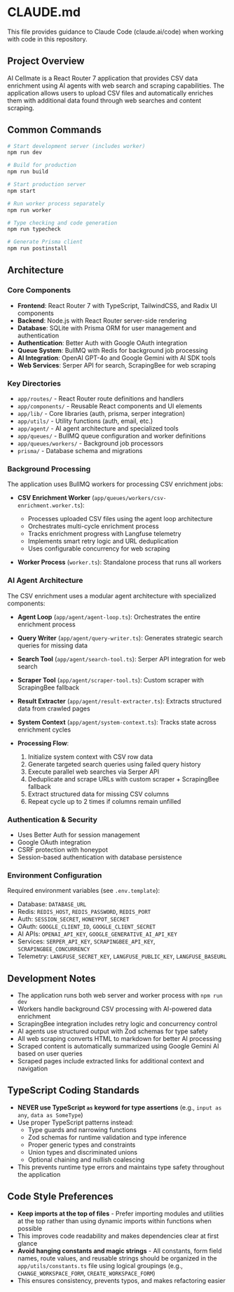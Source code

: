 # CLAUDE.md

This file provides guidance to Claude Code (claude.ai/code) when working with code in this repository.

## Project Overview

AI Cellmate is a React Router 7 application that provides CSV data enrichment using AI agents with web search and scraping capabilities. The application allows users to upload CSV files and automatically enriches them with additional data found through web searches and content scraping.

## Common Commands

```bash
# Start development server (includes worker)
npm run dev

# Build for production
npm run build

# Start production server
npm start

# Run worker process separately
npm run worker

# Type checking and code generation
npm run typecheck

# Generate Prisma client
npm run postinstall
```

## Architecture

### Core Components

- **Frontend**: React Router 7 with TypeScript, TailwindCSS, and Radix UI components
- **Backend**: Node.js with React Router server-side rendering
- **Database**: SQLite with Prisma ORM for user management and authentication
- **Authentication**: Better Auth with Google OAuth integration
- **Queue System**: BullMQ with Redis for background job processing
- **AI Integration**: OpenAI GPT-4o and Google Gemini with AI SDK tools
- **Web Services**: Serper API for search, ScrapingBee for web scraping

### Key Directories

- `app/routes/` - React Router route definitions and handlers
- `app/components/` - Reusable React components and UI elements
- `app/lib/` - Core libraries (auth, prisma, serper integration)
- `app/utils/` - Utility functions (auth, email, etc.)
- `app/agent/` - AI agent architecture and specialized tools
- `app/queues/` - BullMQ queue configuration and worker definitions
- `app/queues/workers/` - Background job processors
- `prisma/` - Database schema and migrations

### Background Processing

The application uses BullMQ workers for processing CSV enrichment jobs:

- **CSV Enrichment Worker** (`app/queues/workers/csv-enrichment.worker.ts`): 
  - Processes uploaded CSV files using the agent loop architecture
  - Orchestrates multi-cycle enrichment process
  - Tracks enrichment progress with Langfuse telemetry
  - Implements smart retry logic and URL deduplication
  - Uses configurable concurrency for web scraping

- **Worker Process** (`worker.ts`): Standalone process that runs all workers

### AI Agent Architecture

The CSV enrichment uses a modular agent architecture with specialized components:

- **Agent Loop** (`app/agent/agent-loop.ts`): Orchestrates the entire enrichment process
- **Query Writer** (`app/agent/query-writer.ts`): Generates strategic search queries for missing data
- **Search Tool** (`app/agent/search-tool.ts`): Serper API integration for web search
- **Scraper Tool** (`app/agent/scraper-tool.ts`): Custom scraper with ScrapingBee fallback
- **Result Extracter** (`app/agent/result-extracter.ts`): Extracts structured data from crawled pages
- **System Context** (`app/agent/system-context.ts`): Tracks state across enrichment cycles

- **Processing Flow**: 
  1. Initialize system context with CSV row data
  2. Generate targeted search queries using failed query history
  3. Execute parallel web searches via Serper API
  4. Deduplicate and scrape URLs with custom scraper + ScrapingBee fallback
  5. Extract structured data for missing CSV columns
  6. Repeat cycle up to 2 times if columns remain unfilled

### Authentication & Security

- Uses Better Auth for session management
- Google OAuth integration
- CSRF protection with honeypot
- Session-based authentication with database persistence

### Environment Configuration

Required environment variables (see `.env.template`):
- Database: `DATABASE_URL`
- Redis: `REDIS_HOST`, `REDIS_PASSWORD`, `REDIS_PORT`  
- Auth: `SESSION_SECRET`, `HONEYPOT_SECRET`
- OAuth: `GOOGLE_CLIENT_ID`, `GOOGLE_CLIENT_SECRET`
- AI APIs: `OPENAI_API_KEY`, `GOOGLE_GENERATIVE_AI_API_KEY`
- Services: `SERPER_API_KEY`, `SCRAPINGBEE_API_KEY`, `SCRAPINGBEE_CONCURRENCY`
- Telemetry: `LANGFUSE_SECRET_KEY`, `LANGFUSE_PUBLIC_KEY`, `LANGFUSE_BASEURL`

## Development Notes

- The application runs both web server and worker process with `npm run dev`
- Workers handle background CSV processing with AI-powered data enrichment
- ScrapingBee integration includes retry logic and concurrency control
- AI agents use structured output with Zod schemas for type safety
- All web scraping converts HTML to markdown for better AI processing
- Scraped content is automatically summarized using Google Gemini AI based on user queries
- Scraped pages include extracted links for additional context and navigation

## TypeScript Coding Standards

- **NEVER use TypeScript `as` keyword for type assertions** (e.g., `input as any`, `data as SomeType`)
- Use proper TypeScript patterns instead:
  - Type guards and narrowing functions
  - Zod schemas for runtime validation and type inference
  - Proper generic types and constraints
  - Union types and discriminated unions
  - Optional chaining and nullish coalescing
- This prevents runtime type errors and maintains type safety throughout the application

## Code Style Preferences

- **Keep imports at the top of files** - Prefer importing modules and utilities at the top rather than using dynamic imports within functions when possible
- This improves code readability and makes dependencies clear at first glance
- **Avoid hanging constants and magic strings** - All constants, form field names, route values, and reusable strings should be organized in the `app/utils/constants.ts` file using logical groupings (e.g., `CHANGE_WORKSPACE_FORM`, `CREATE_WORKSPACE_FORM`)
- This ensures consistency, prevents typos, and makes refactoring easier